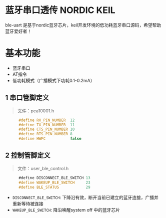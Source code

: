 # 蓝牙串口透传 NORDIC KEIL 

ble-uart 是基于nordic蓝牙芯片，keil开发环境的低功耗蓝牙串口源码，希望帮助蓝牙爱好者！

# 基本功能

* 蓝牙串口
* AT指令
* 低功耗模式（广播模式下功耗0.1-0.2mA）

## 1 串口管脚定义

>文件：pca10001.h

```c
      #define RX_PIN_NUMBER  12
      #define TX_PIN_NUMBER  11
      #define CTS_PIN_NUMBER 10
      #define RTS_PIN_NUMBER 8
      #define HWFC           false
```

## 2 控制管脚定义

>文件：user_ble_control.h

```c
      #define DISCONNECT_BLE_SWITCH 13
      #define WAKEUP_BLE_SWITCH     23
      #define BLE_STATUS            29
```

* `DISCONNECT_BLE_SWITCH`: 下降沿有效，断开当前已建立的蓝牙连接，广播并重新等待被连接
* `WAKEUP_BLE_SWITCH`: 降沿唤醒system off 中的蓝牙芯片
